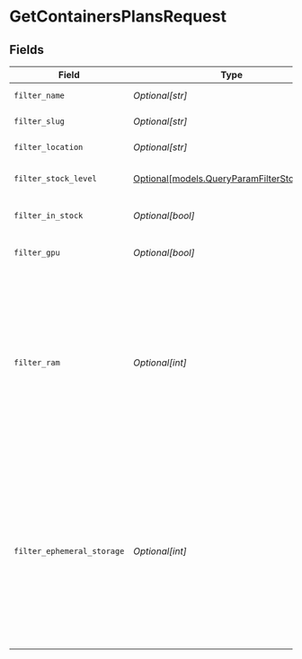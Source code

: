 # GetContainersPlansRequest


## Fields

| Field                                                                                                                                                                                                                                                                                                                                                                                 | Type                                                                                                                                                                                                                                                                                                                                                                                  | Required                                                                                                                                                                                                                                                                                                                                                                              | Description                                                                                                                                                                                                                                                                                                                                                                           |
| ------------------------------------------------------------------------------------------------------------------------------------------------------------------------------------------------------------------------------------------------------------------------------------------------------------------------------------------------------------------------------------- | ------------------------------------------------------------------------------------------------------------------------------------------------------------------------------------------------------------------------------------------------------------------------------------------------------------------------------------------------------------------------------------- | ------------------------------------------------------------------------------------------------------------------------------------------------------------------------------------------------------------------------------------------------------------------------------------------------------------------------------------------------------------------------------------- | ------------------------------------------------------------------------------------------------------------------------------------------------------------------------------------------------------------------------------------------------------------------------------------------------------------------------------------------------------------------------------------- |
| `filter_name`                                                                                                                                                                                                                                                                                                                                                                         | *Optional[str]*                                                                                                                                                                                                                                                                                                                                                                       | :heavy_minus_sign:                                                                                                                                                                                                                                                                                                                                                                    | The plan name to filter by                                                                                                                                                                                                                                                                                                                                                            |
| `filter_slug`                                                                                                                                                                                                                                                                                                                                                                         | *Optional[str]*                                                                                                                                                                                                                                                                                                                                                                       | :heavy_minus_sign:                                                                                                                                                                                                                                                                                                                                                                    | The plan slug to filter by                                                                                                                                                                                                                                                                                                                                                            |
| `filter_location`                                                                                                                                                                                                                                                                                                                                                                     | *Optional[str]*                                                                                                                                                                                                                                                                                                                                                                       | :heavy_minus_sign:                                                                                                                                                                                                                                                                                                                                                                    | The location of the site to filter by                                                                                                                                                                                                                                                                                                                                                 |
| `filter_stock_level`                                                                                                                                                                                                                                                                                                                                                                  | [Optional[models.QueryParamFilterStockLevel]](../models/queryparamfilterstocklevel.md)                                                                                                                                                                                                                                                                                                | :heavy_minus_sign:                                                                                                                                                                                                                                                                                                                                                                    | Filter by the level of containers availability                                                                                                                                                                                                                                                                                                                                        |
| `filter_in_stock`                                                                                                                                                                                                                                                                                                                                                                     | *Optional[bool]*                                                                                                                                                                                                                                                                                                                                                                      | :heavy_minus_sign:                                                                                                                                                                                                                                                                                                                                                                    | The stock available at the site to filter by                                                                                                                                                                                                                                                                                                                                          |
| `filter_gpu`                                                                                                                                                                                                                                                                                                                                                                          | *Optional[bool]*                                                                                                                                                                                                                                                                                                                                                                      | :heavy_minus_sign:                                                                                                                                                                                                                                                                                                                                                                    | Filter by the existence of an associated GPU                                                                                                                                                                                                                                                                                                                                          |
| `filter_ram`                                                                                                                                                                                                                                                                                                                                                                          | *Optional[int]*                                                                                                                                                                                                                                                                                                                                                                       | :heavy_minus_sign:                                                                                                                                                                                                                                                                                                                                                                    | The ram size in Gigabytes to filter by, should be used with the following options:<br/>                              [eql] to filter for values equal to the provided value.<br/>                              [gte] to filter for values greater or equal to the provided value.<br/>                              [lte] to filter by values lower or equal to the provided value.   |
| `filter_ephemeral_storage`                                                                                                                                                                                                                                                                                                                                                            | *Optional[int]*                                                                                                                                                                                                                                                                                                                                                                       | :heavy_minus_sign:                                                                                                                                                                                                                                                                                                                                                                    | The ephemeral_storage size in Gigabytes to filter by, should be used with the following options:<br/>                              [eql] to filter for values equal to the provided value.<br/>                              [gte] to filter for values greater or equal to the provided value.<br/>                              [lte] to filter by values lower or equal to the provided value. |